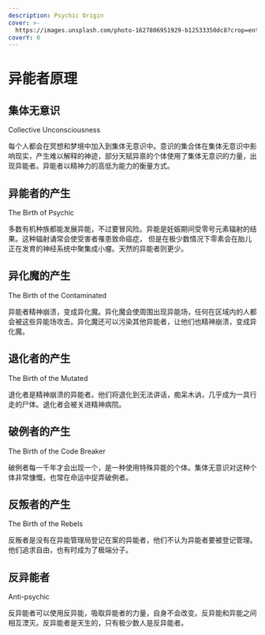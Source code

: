 ```yaml
---
description: Psychic Origin
cover: >-
  https://images.unsplash.com/photo-1627806951929-b12533350dc8?crop=entropy&cs=srgb&fm=jpg&ixid=MnwxOTcwMjR8MHwxfHNlYXJjaHw4fHxwc3ljaGljfGVufDB8fHx8MTY0OTUwODM5MA&ixlib=rb-1.2.1&q=85
coverY: 0
---
```


# 异能者原理

## 集体无意识&#x20;

Collective Unconsciousness

每个人都会在冥想和梦境中加入到集体无意识中。意识的集合体在集体无意识中影响现实，产生难以解释的神迹，部分天赋异禀的个体使用了集体无意识的力量，出现异能者。异能者以精神力的高低为能力的衡量方式。

## 异能者的产生&#x20;

The Birth of Psychic

多数有机种族都能发展异能，不过要冒风险。异能是妊娠期间受零号元素辐射的结果。这种辐射诵常会使受害者罹患致命癌症， 但是在极少数情况下零素会在胎儿正在发育的神经系统中聚集成小瘤。天然的异能者则更少。

## 异化魔的产生&#x20;

The Birth of the Contaminated

异能者精神崩溃，变成异化魔。异化魔会使周围出现异能场，任何在区域内的人都会被这些异能场攻击。异化魔还可以污染其他异能者，让他们也精神崩溃，变成异化魔。

## 退化者的产生&#x20;

The Birth of the Mutated

退化者是精神崩溃的异能者。他们将退化到无法讲话，痴呆木讷，几乎成为一具行走的尸体。退化者会被关进精神病院。

## 破例者的产生

The Birth of the Code Breaker

破例者每一千年才会出现一个，是一种使用特殊异能的个体。集体无意识对这种个体非常慷慨，也常在命运中捉弄破例者。

## 反叛者的产生&#x20;

The Birth of the Rebels

反叛者是没有在异能管理局登记在案的异能者，他们不认为异能者要被登记管理。他们追求自由，也有时成为了极端分子。

## 反异能者&#x20;

Anti-psychic

反异能者可以使用反异能，吸取异能者的力量，自身不会改变。反异能和异能之间相互湮灭。反异能者是天生的，只有极少数人是反异能者。
